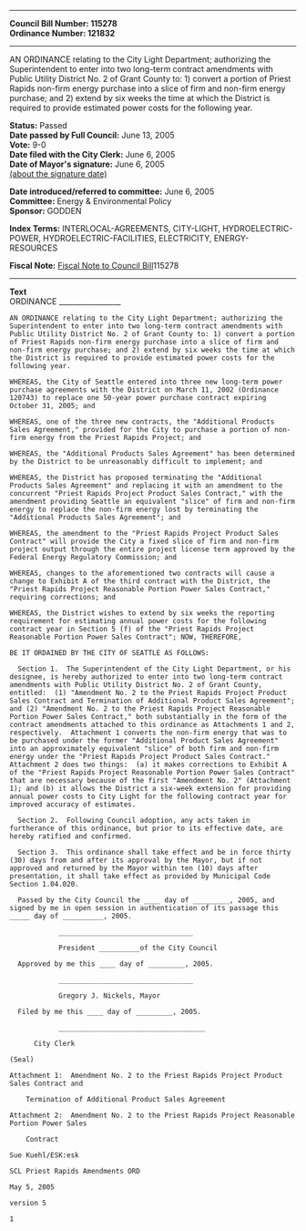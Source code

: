 * * * * *  
  
**Council Bill Number: [](#h0)[](#h2)115278**   
**Ordinance Number: 121832**  
  
* * * * *  
  
AN ORDINANCE relating to the City Light Department; authorizing the Superintendent to enter into two long-term contract amendments with Public Utility District No. 2 of Grant County to: 1) convert a portion of Priest Rapids non-firm energy purchase into a slice of firm and non-firm energy purchase; and 2) extend by six weeks the time at which the District is required to provide estimated power costs for the following year.  
  
**Status:** Passed   
**Date passed by Full Council:** June 13, 2005   
**Vote:** 9-0   
**Date filed with the City Clerk:** June 6, 2005   
**Date of Mayor's signature:** June 6, 2005   
[(about the signature date)](/~public/approvaldate.htm)   
  
  
**Date introduced/referred to committee:** June 6, 2005   
**Committee:** Energy & Environmental Policy   
**Sponsor:** GODDEN   
  
**Index Terms:** INTERLOCAL-AGREEMENTS, CITY-LIGHT, HYDROELECTRIC-POWER, HYDROELECTRIC-FACILITIES, ELECTRICITY, ENERGY-RESOURCES  
  
**Fiscal Note:** [Fiscal Note to Council Bill](http://clerk.seattle.gov/~public/fnote/115278.htm)[](#h1)[](#h3)115278  
  
* * * * *  
  
**Text**  
    ORDINANCE _________________  
  
    AN ORDINANCE relating to the City Light Department; authorizing the  
    Superintendent to enter into two long-term contract amendments with  
    Public Utility District No. 2 of Grant County to: 1) convert a portion  
    of Priest Rapids non-firm energy purchase into a slice of firm and  
    non-firm energy purchase; and 2) extend by six weeks the time at which  
    the District is required to provide estimated power costs for the  
    following year.  
  
    WHEREAS, the City of Seattle entered into three new long-term power  
    purchase agreements with the District on March 11, 2002 (Ordinance  
    120743) to replace one 50-year power purchase contract expiring  
    October 31, 2005; and  
  
    WHEREAS, one of the three new contracts, the "Additional Products  
    Sales Agreement," provided for the City to purchase a portion of non-  
    firm energy from the Priest Rapids Project; and  
  
    WHEREAS, the "Additional Products Sales Agreement" has been determined  
    by the District to be unreasonably difficult to implement; and  
  
    WHEREAS, the District has proposed terminating the "Additional  
    Products Sales Agreement" and replacing it with an amendment to the  
    concurrent "Priest Rapids Project Product Sales Contract," with the  
    amendment providing Seattle an equivalent "slice" of firm and non-firm  
    energy to replace the non-firm energy lost by terminating the  
    "Additional Products Sales Agreement"; and  
  
    WHEREAS, the amendment to the "Priest Rapids Project Product Sales  
    Contract" will provide the City a fixed slice of firm and non-firm  
    project output through the entire project license term approved by the  
    Federal Energy Regulatory Commission; and  
  
    WHEREAS, changes to the aforementioned two contracts will cause a  
    change to Exhibit A of the third contract with the District, the  
    "Priest Rapids Project Reasonable Portion Power Sales Contract,"  
    requiring corrections; and  
  
    WHEREAS, the District wishes to extend by six weeks the reporting  
    requirement for estimating annual power costs for the following  
    contract year in Section 5 (f) of the "Priest Rapids Project  
    Reasonable Portion Power Sales Contract"; NOW, THEREFORE,  
  
    BE IT ORDAINED BY THE CITY OF SEATTLE AS FOLLOWS:  
  
      Section 1.  The Superintendent of the City Light Department, or his  
    designee, is hereby authorized to enter into two long-term contract  
    amendments with Public Utility District No. 2 of Grant County,  
    entitled:  (1) "Amendment No. 2 to the Priest Rapids Project Product  
    Sales Contract and Termination of Additional Product Sales Agreement";  
    and (2) "Amendment No. 2 to the Priest Rapids Project Reasonable  
    Portion Power Sales Contract," both substantially in the form of the  
    contract amendments attached to this ordinance as Attachments 1 and 2,  
    respectively.  Attachment 1 converts the non-firm energy that was to  
    be purchased under the former "Additional Product Sales Agreement"  
    into an approximately equivalent "slice" of both firm and non-firm  
    energy under the "Priest Rapids Project Product Sales Contract."  
    Attachment 2 does two things:  (a) it makes corrections to Exhibit A  
    of the "Priest Rapids Project Reasonable Portion Power Sales Contract"  
    that are necessary because of the first "Amendment No. 2" (Attachment  
    1); and (b) it allows the District a six-week extension for providing  
    annual power costs to City Light for the following contract year for  
    improved accuracy of estimates.  
  
      Section 2.  Following Council adoption, any acts taken in  
    furtherance of this ordinance, but prior to its effective date, are  
    hereby ratified and confirmed.  
  
      Section 3.  This ordinance shall take effect and be in force thirty  
    (30) days from and after its approval by the Mayor, but if not  
    approved and returned by the Mayor within ten (10) days after  
    presentation, it shall take effect as provided by Municipal Code  
    Section 1.04.020.  
  
      Passed by the City Council the ____ day of _________, 2005, and  
    signed by me in open session in authentication of its passage this  
    _____ day of __________, 2005.  
  
                _________________________________  
  
                President __________of the City Council  
  
      Approved by me this ____ day of _________, 2005.  
  
                _________________________________  
  
                Gregory J. Nickels, Mayor  
  
      Filed by me this ____ day of _________, 2005.  
  
                ____________________________________  
  
          City Clerk  
  
    (Seal)  
  
    Attachment 1:  Amendment No. 2 to the Priest Rapids Project Product  
    Sales Contract and  
  
        Termination of Additional Product Sales Agreement  
  
    Attachment 2:  Amendment No. 2 to the Priest Rapids Project Reasonable  
    Portion Power Sales  
  
        Contract  
  
    Sue Kuehl/ESK:esk  
  
    SCL Priest Rapids Amendments ORD  
  
    May 5, 2005  
  
    version 5  
  
    1  
